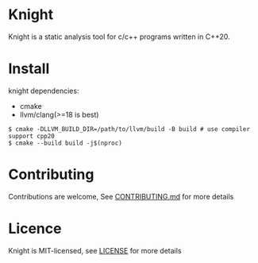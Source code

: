 # Knight

Knight is a static analysis tool for c/c++ programs written in C++20.

# Install

knight dependencies:
- cmake
- llvm/clang(>=18 is best)

```SHELL
$ cmake -DLLVM_BUILD_DIR=/path/to/llvm/build -B build # use compiler support cpp20
$ cmake --build build -j$(nproc)
```

# Contributing

Contributions are welcome, See [CONTRIBUTING.md](CONTRIBUTING.md) for more details

# Licence

Knight is MIT-licensed, see [LICENSE](LICENSE) for more details
